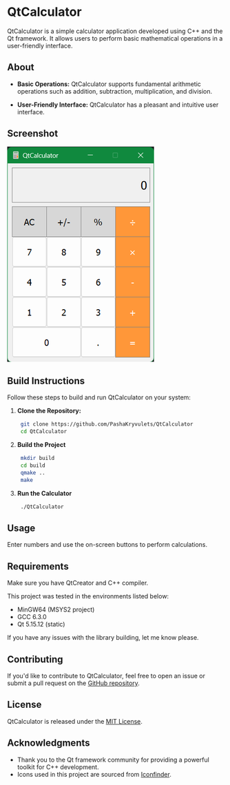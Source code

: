 # QtCalculator

QtCalculator is a simple calculator application developed using C++ and the Qt framework. It allows users to perform basic mathematical operations in a user-friendly interface.

## About

- **Basic Operations:** QtCalculator supports fundamental arithmetic operations such as addition, subtraction, multiplication, and division.

- **User-Friendly Interface:** QtCalculator has a pleasant and intuitive user interface.

## Screenshot

![QtCalculator Screenshot](QtCalculatorscreenshot.png)

## Build Instructions

Follow these steps to build and run QtCalculator on your system:

1. **Clone the Repository:**
   ```bash
    git clone https://github.com/PashaKryvulets/QtCalculator
    cd QtCalculator
   ```

2. **Build the Project**
   ```bash
    mkdir build
    cd build
    qmake ..
    make
   ```

3. **Run the Calculator**
   ```bash
    ./QtCalculator
   ```

## Usage
Enter numbers and use the on-screen buttons to perform calculations.

## Requirements
Make sure you have QtCreator and C++ compiler.

This project was tested in the environments listed below:

- MinGW64 (MSYS2 project)
- GCC 6.3.0
- Qt 5.15.12 (static)

If you have any issues with the library building, let me know please.

## Contributing

If you'd like to contribute to QtCalculator, feel free to open an issue or submit a pull request on the [GitHub repository](https://github.com/PashaKryvulets/QtCalculator).

## License

QtCalculator is released under the [MIT License](LICENSE).

## Acknowledgments
- Thank you to the Qt framework community for providing a powerful toolkit for C++ development.
- Icons used in this project are sourced from [Iconfinder](https://en.m.wikipedia.org/wiki/File:GNOME_Calculator_icon_2021.svg).

